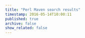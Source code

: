 ```yaml
---
title: "Perl Maven search results"
timestamp: 2016-05-14T10:00:11
published: true
archive: false
show_related: false
---
```




